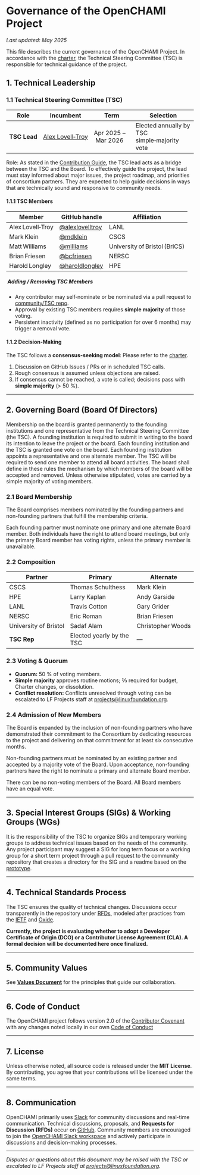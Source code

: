 # Governance of the OpenCHAMI Project
_Last updated: May 2025_

This file describes the current governance of the OpenCHAMI Project. 
In accordance with the [charter](CHARTER.MD), the Technical Steering Committee (TSC) is responsible for technical guidance of the project.

## 1. Technical Leadership

### 1.1 Technical Steering Committee (TSC)

| Role | Incumbent | Term | Selection |
|------|-----------|------|-----------|
| **TSC Lead** | [Alex Lovell‑Troy](https://github.com/alexlovelltroy) | Apr 2025 – Mar 2026 | Elected annually by TSC simple‑majority vote |


Role: As stated in the [Contribution Guide](CONTRIBUTING.md), the TSC lead acts as a bridge between the TSC and the Board. To effectively guide the project, the lead must stay informed about major issues, the project roadmap, and priorities of consortium partners. They are expected to help guide decisions in ways that are technically sound and responsive to community needs.

#### 1.1.1 TSC Members

| Member | GitHub handle | Affiliation |
|--------|--------------|-------------|
| Alex Lovell‑Troy | [@alexlovelltroy](https://github.com/alexlovelltroy) | LANL |
| Mark Klein | [@mdklein](https://github.com/mdklein) | CSCS |
| Matt Williams | [@milliams](https://github.com/milliams) | University of Bristol (BriCS) |
| Brian Friesen | [@bcfriesen](https://github.com/bcfriesen) | NERSC |
| Harold Longley | [@haroldlongley](https://github.com/haroldlongley) | HPE |


#####  Adding / Removing TSC Members
* Any contributor may self‑nominate or be nominated via a pull request to [community/TSC repo](https://github.com/OpenCHAMI/community/tree/main/TSC/tsc-rollups.md).  
* Approval by existing TSC members requires **simple majority** of those voting.  
* Persistent inactivity (defined as no participation for over 6 months) may trigger a removal vote.

#### 1.1.2 Decision‑Making
The TSC follows a **consensus‑seeking model**: Please refer to the [charter](CHARTER.MD).
1. Discussion on GitHub Issues / PRs or in scheduled TSC calls.  
2. Rough consensus is assumed unless objections are raised.  
3. If consensus cannot be reached, a vote is called; decisions pass with **simple majority** (> 50 %).  

---

## 2. Governing Board (Board Of Directors) 

Membership on the board is granted permanently to the founding institutions and one representative from the Technical Steering Committee (the TSC). A founding institution is required to submit in writing to the board its intention to leave the project or the board. Each founding institution and the TSC is granted one vote on the board. Each founding institution appoints a representative and one alternate member. The TSC will be required to send one member to attend all board activities. The board shall define in these rules the mechanism by which members of the board will be accepted and removed. Unless otherwise stipulated, votes are carried by a simple majority of voting members.

### 2.1 Board Membership

The Board comprises members nominated by the founding partners and non-founding partners that fulfill the membership criteria.

Each founding partner must nominate one primary and one alternate Board member. Both individuals have the right to attend board meetings, but only the primary Board member has voting rights, unless the primary member is unavailable.


### 2.2 Composition

| Partner | Primary | Alternate |
|---------|---------|-----------|
| CSCS | Thomas Schulthess | Mark Klein |
| HPE | Larry Kaplan | Andy Garside |
| LANL | Travis Cotton | Gary Grider |
| NERSC | Eric Roman | Brian Friesen |
| University of Bristol | Sadaf Alam | Christopher Woods |
| **TSC Rep** | Elected yearly by the TSC | — |

### 2.3 Voting & Quorum
* **Quorum:** 50 % of voting members.  
* **Simple majority** approves routine motions; **⅔** required for budget, Charter changes, or dissolution.
* **Conflict resolution:** Conflicts unresolved through voting can be escalated to LF Projects staff at [projects@linuxfoundation.org](mailto:projects@linuxfoundation.org).



### 2.4 Admission of New Members
The Board is expanded by the inclusion of non-founding partners who have demonstrated their commitment to the Consortium by dedicating resources to the project and delivering on that commitment for at least six consecutive months.

Non-founding partners must be nominated by an existing partner and accepted by a majority vote of the Board. Upon acceptance, non-founding partners have the right to nominate a primary and alternate Board member.

There can be no non-voting members of the Board. All Board members have an equal vote.

---

## 3. Special Interest Groups (SIGs) & Working Groups (WGs)

It is the responsibility of the TSC to organize SIGs and temporary working groups to address technical issues based on the needs of the community.  Any project participant may suggest a SIG for long term focus or a working group for a short term project through a pull request to the community repository that creates a directory for the SIG and a readme based on the [prototype](https://github.com/OpenCHAMI/community/blob/main/prototypes/sig-README-template.md).


---

## 4. Technical Standards Process

The TSC ensures the quality of technical changes. Discussions occur transparently in the repository under [RFDs](https://github.com/OpenCHAMI/roadmap/issues), modeled after practices from the [IETF](https://datatracker.ietf.org/doc/html/rfc3) and [Oxide](https://oxide.computer/blog/rfd-1-requests-for-discussion).

**Currently, the project is evaluating whether to adopt a Developer Certificate of Origin (DCO) or a Contributor License Agreement (CLA). A formal decision will be documented here once finalized.**

---

## 5. Community Values

See **[Values Document](values.md)** for the principles that guide our collaboration.

---

## 6. Code of Conduct

The OpenCHAMI project follows version 2.0 of the [Contributor Covenant](https://www.contributor-covenant.org/version/2/0/code_of_conduct.html) with any changes noted locally in our own [Code of Conduct](/code-of-conduct.md)

---

## 7. License

Unless otherwise noted, all source code is released under the **MIT License**.  
By contributing, you agree that your contributions will be licensed under the same terms.

---

## 8. Communication

OpenCHAMI primarily uses [Slack](https://openchami.slack.com) for community discussions and real-time communication. Technical discussions, proposals, and **Requests for Discussion (RFDs)** occur on [GitHub](https://github.com/OpenCHAMI/roadmap/issues). Community members are encouraged to join the [OpenCHAMI Slack workspace](https://openchami.slack.com) and actively participate in discussions and decision-making processes.

---

_Disputes or questions about this document may be raised with the TSC or escalated to LF Projects staff at [projects@linuxfoundation.org](mailto:projects@linuxfoundation.org)._ 